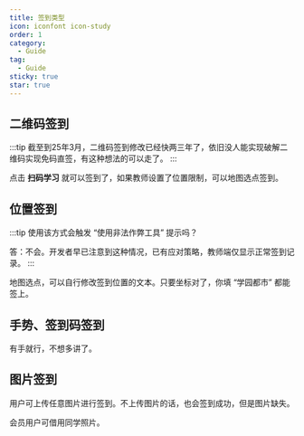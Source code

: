 ```yaml
---
title: 签到类型
icon: iconfont icon-study
order: 1
category:
  - Guide
tag:
  - Guide
sticky: true
star: true
---
```


## 二维码签到

:::tip
截至到25年3月，二维码签到修改已经快两三年了，依旧没人能实现破解二维码实现免码直签，有这种想法的可以走了。
:::

点击 **扫码学习** 就可以签到了，如果教师设置了位置限制，可以地图选点签到。

## 位置签到

:::tip
使用该方式会触发 “使用非法作弊工具” 提示吗？

答：不会。开发者早已注意到这种情况，已有应对策略，教师端仅显示正常签到记录。
:::

地图选点，可以自行修改签到位置的文本。只要坐标对了，你填 “学园都市” 都能签上。

## 手势、签到码签到

有手就行，不想多讲了。

## 图片签到

用户可上传任意图片进行签到。不上传图片的话，也会签到成功，但是图片缺失。

会员用户可借用同学照片。
